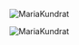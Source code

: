 <!--
**MariaKundrat/MariaKundrat** is a ✨ _special_ ✨ repository because its `README.md` (this file) appears on your GitHub profile.
-->
<p><img align="center" src="https://github-readme-stats.vercel.app/api?username=MariaKundrat&show_icons=true&locale=en" alt="MariaKundrat" /></p>
<p><img src="https://github-readme-stats.vercel.app/api/top-langs?username=MariaKundrat&show_icons=true&locale=en&layout=compact" alt="MariaKundrat" /></p>


